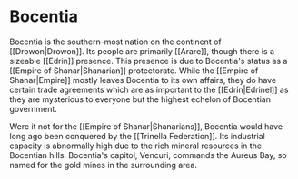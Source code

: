 # Bocentia

Bocentia is the southern-most nation on the continent of [[Drowon|Drowon]]. Its people are primarily [[Arare]], though there is a sizeable [[Edrin]] presence. This presence is due to Bocentia's status as a [[Empire of Shanar|Shanarian]] protectorate. While the [[Empire of Shanar|Empire]] mostly leaves Bocentia to its own affairs, they do have certain trade agreements which are as important to the [[Edrin|Edrinel]] as they are mysterious to everyone but the highest echelon of Bocentian government.

Were it not for the [[Empire of Shanar|Shanarians]], Bocentia would have long ago been conquered by the [[Trinella Federation]]. Its industrial capacity is abnormally high due to the rich mineral resources in the Bocentian hills.  Bocentia's capitol, Vencuri, commands the Aureus Bay, so named for the gold mines in the surrounding area.